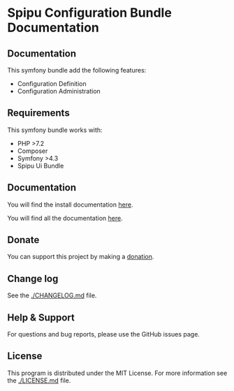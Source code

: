 # Spipu Configuration Bundle Documentation

## Documentation

This symfony bundle add the following features:

* Configuration Definition
* Configuration Administration

## Requirements

This symfony bundle works with:

* PHP >7.2
* Composer
* Symfony >4.3
* Spipu Ui Bundle

## Documentation

You will find the install documentation [here](./doc/install.md).

You will find all the documentation [here](./doc/README.md).

## Donate

You can support this project by making a [donation](https://www.paypal.me/minguetphp).

## Change log

See the [./CHANGELOG.md](./CHANGELOG.md) file.

## Help & Support

For questions and bug reports, please use the GitHub issues page.

## License

This program is distributed under the MIT License. For more information see the [./LICENSE.md](./LICENSE.md) file.
